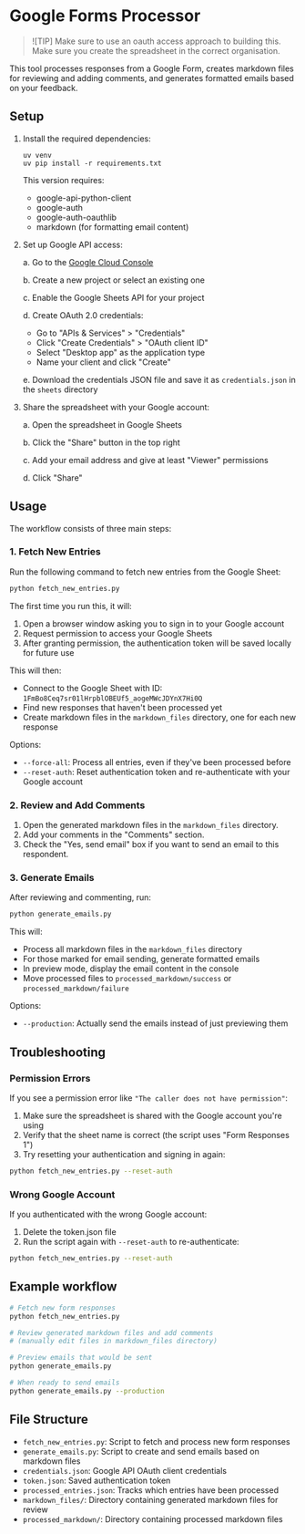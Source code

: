 # Google Forms Processor

>![TIP]
>Make sure to use an oauth access approach to building this. Make sure you create the spreadsheet in the correct organisation.

This tool processes responses from a Google Form, creates markdown files for reviewing and adding comments, and generates formatted emails based on your feedback.

## Setup

1. Install the required dependencies:
   ```
   uv venv
   uv pip install -r requirements.txt
   ```

   This version requires:
   - google-api-python-client
   - google-auth
   - google-auth-oauthlib
   - markdown (for formatting email content)

2. Set up Google API access:
   
   a. Go to the [Google Cloud Console](https://console.cloud.google.com/)
   
   b. Create a new project or select an existing one
   
   c. Enable the Google Sheets API for your project
   
   d. Create OAuth 2.0 credentials:
      - Go to "APIs & Services" > "Credentials"
      - Click "Create Credentials" > "OAuth client ID"
      - Select "Desktop app" as the application type
      - Name your client and click "Create"
   
   e. Download the credentials JSON file and save it as `credentials.json` in the `sheets` directory

3. Share the spreadsheet with your Google account:
   
   a. Open the spreadsheet in Google Sheets
   
   b. Click the "Share" button in the top right
   
   c. Add your email address and give at least "Viewer" permissions
   
   d. Click "Share"

## Usage

The workflow consists of three main steps:

### 1. Fetch New Entries

Run the following command to fetch new entries from the Google Sheet:

```bash
python fetch_new_entries.py
```

The first time you run this, it will:
1. Open a browser window asking you to sign in to your Google account
2. Request permission to access your Google Sheets
3. After granting permission, the authentication token will be saved locally for future use

This will then:
- Connect to the Google Sheet with ID: `1FmBo8Ceq7sr01lHrpblOBEUf5_aogeMWcJDYnX7Hi0Q`
- Find new responses that haven't been processed yet
- Create markdown files in the `markdown_files` directory, one for each new response

Options:
- `--force-all`: Process all entries, even if they've been processed before
- `--reset-auth`: Reset authentication token and re-authenticate with your Google account

### 2. Review and Add Comments

1. Open the generated markdown files in the `markdown_files` directory.
2. Add your comments in the "Comments" section.
3. Check the "Yes, send email" box if you want to send an email to this respondent.

### 3. Generate Emails

After reviewing and commenting, run:

```bash
python generate_emails.py
```

This will:
- Process all markdown files in the `markdown_files` directory
- For those marked for email sending, generate formatted emails
- In preview mode, display the email content in the console
- Move processed files to `processed_markdown/success` or `processed_markdown/failure`

Options:
- `--production`: Actually send the emails instead of just previewing them

## Troubleshooting

### Permission Errors

If you see a permission error like `"The caller does not have permission"`:

1. Make sure the spreadsheet is shared with the Google account you're using
2. Verify that the sheet name is correct (the script uses "Form Responses 1")
3. Try resetting your authentication and signing in again:

```bash
python fetch_new_entries.py --reset-auth
```

### Wrong Google Account

If you authenticated with the wrong Google account:

1. Delete the token.json file
2. Run the script again with `--reset-auth` to re-authenticate:

```bash
python fetch_new_entries.py --reset-auth
```

## Example workflow

```bash
# Fetch new form responses
python fetch_new_entries.py

# Review generated markdown files and add comments
# (manually edit files in markdown_files directory)

# Preview emails that would be sent
python generate_emails.py

# When ready to send emails
python generate_emails.py --production
```

## File Structure

- `fetch_new_entries.py`: Script to fetch and process new form responses
- `generate_emails.py`: Script to create and send emails based on markdown files
- `credentials.json`: Google API OAuth client credentials
- `token.json`: Saved authentication token
- `processed_entries.json`: Tracks which entries have been processed
- `markdown_files/`: Directory containing generated markdown files for review
- `processed_markdown/`: Directory containing processed markdown files 